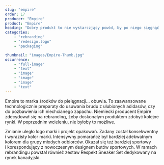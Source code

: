 ```yaml
---
slug: "empire"
order: 17
producer: "Empire"
product: "Empire"
heading: "Dobry produkt to nie wystarczjący powód, by po niego sięgnąć."
categories:
    - "rebranding"
    - "redesign.logo"
    - "packaging"

thumbnail: "images/Empire-Thumb.jpg"
occurrence:
    - "full-image"
    - "text"
    - "image"
    - "image"
    - "image"
    - "text"
---
```

Empire to marka środków do pielęgnacji... obuwia. To zaawansowane technologicznie preparaty do usuwania brudu z ulubionych adidasów, czy do pozbawienia ich niechcianego zapachu. Niemiecki producent Empire zdecydował się na rebranding, żeby doskonałym produktem zdobyć kolejne rynki. W poprzednim wcieleniu, nie byłoby to możliwe.

Zmianie uległo logo marki i projekt opakowań. Zadany został konsekwentny i wyrazisty kolor marki. Intensywny pomarańcz był bardziej adekwatnym kolorem dla grupy młodych odbiorców. Okazał się też bardziej sportowy i korespondujący z nowoczesnym designem butów sportowych. W ramach rebrandingu powstał również zestaw Respekt Sneaker Set dedykowany na rynek kanadyjski.
  